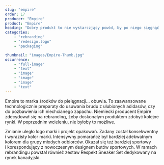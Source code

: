 ```yaml
---
slug: "empire"
order: 17
producer: "Empire"
product: "Empire"
heading: "Dobry produkt to nie wystarczjący powód, by po niego sięgnąć."
categories:
    - "rebranding"
    - "redesign.logo"
    - "packaging"

thumbnail: "images/Empire-Thumb.jpg"
occurrence:
    - "full-image"
    - "text"
    - "image"
    - "image"
    - "image"
    - "text"
---
```

Empire to marka środków do pielęgnacji... obuwia. To zaawansowane technologicznie preparaty do usuwania brudu z ulubionych adidasów, czy do pozbawienia ich niechcianego zapachu. Niemiecki producent Empire zdecydował się na rebranding, żeby doskonałym produktem zdobyć kolejne rynki. W poprzednim wcieleniu, nie byłoby to możliwe.

Zmianie uległo logo marki i projekt opakowań. Zadany został konsekwentny i wyrazisty kolor marki. Intensywny pomarańcz był bardziej adekwatnym kolorem dla grupy młodych odbiorców. Okazał się też bardziej sportowy i korespondujący z nowoczesnym designem butów sportowych. W ramach rebrandingu powstał również zestaw Respekt Sneaker Set dedykowany na rynek kanadyjski.
  